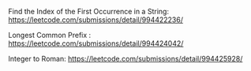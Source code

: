 
Find the Index of the First Occurrence in a String:   https://leetcode.com/submissions/detail/994422236/

Longest Common Prefix :  https://leetcode.com/submissions/detail/994424042/

Integer to Roman: https://leetcode.com/submissions/detail/994425928/
